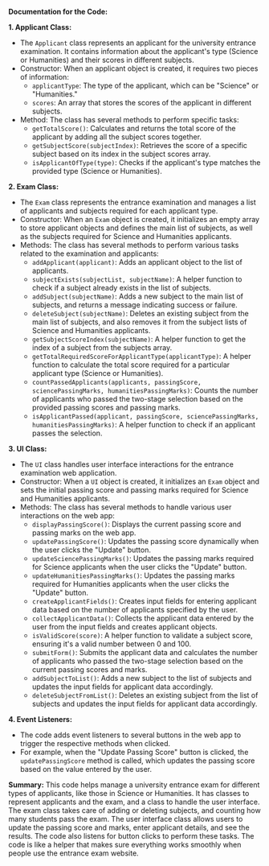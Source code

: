 **Documentation for the Code:**

**1. Applicant Class:**
- The `Applicant` class represents an applicant for the university entrance examination. It contains information about the applicant's type (Science or Humanities) and their scores in different subjects.
- Constructor: When an applicant object is created, it requires two pieces of information:
  - `applicantType`: The type of the applicant, which can be "Science" or "Humanities."
  - `scores`: An array that stores the scores of the applicant in different subjects.
- Method: The class has several methods to perform specific tasks:
  - `getTotalScore()`: Calculates and returns the total score of the applicant by adding all the subject scores together.
  - `getSubjectScore(subjectIndex)`: Retrieves the score of a specific subject based on its index in the subject scores array.
  - `isApplicantOfType(type)`: Checks if the applicant's type matches the provided type (Science or Humanities).

**2. Exam Class:**
- The `Exam` class represents the entrance examination and manages a list of applicants and subjects required for each applicant type.
- Constructor: When an `Exam` object is created, it initializes an empty array to store applicant objects and defines the main list of subjects, as well as the subjects required for Science and Humanities applicants.
- Methods: The class has several methods to perform various tasks related to the examination and applicants:
  - `addApplicant(applicant)`: Adds an applicant object to the list of applicants.
  - `subjectExists(subjectList, subjectName)`: A helper function to check if a subject already exists in the list of subjects.
  - `addSubject(subjectName)`: Adds a new subject to the main list of subjects, and returns a message indicating success or failure.
  - `deleteSubject(subjectName)`: Deletes an existing subject from the main list of subjects, and also removes it from the subject lists of Science and Humanities applicants.
  - `getSubjectScoreIndex(subjectName)`: A helper function to get the index of a subject from the subjects array.
  - `getTotalRequiredScoreForApplicantType(applicantType)`: A helper function to calculate the total score required for a particular applicant type (Science or Humanities).
  - `countPassedApplicants(applicants, passingScore, sciencePassingMarks, humanitiesPassingMarks)`: Counts the number of applicants who passed the two-stage selection based on the provided passing scores and passing marks.
  - `isApplicantPassed(applicant, passingScore, sciencePassingMarks, humanitiesPassingMarks)`: A helper function to check if an applicant passes the selection.

**3. UI Class:**
- The `UI` class handles user interface interactions for the entrance examination web application.
- Constructor: When a `UI` object is created, it initializes an `Exam` object and sets the initial passing score and passing marks required for Science and Humanities applicants.
- Methods: The class has several methods to handle various user interactions on the web app:
  - `displayPassingScore()`: Displays the current passing score and passing marks on the web app.
  - `updatePassingScore()`: Updates the passing score dynamically when the user clicks the "Update" button.
  - `updateSciencePassingMarks()`: Updates the passing marks required for Science applicants when the user clicks the "Update" button.
  - `updateHumanitiesPassingMarks()`: Updates the passing marks required for Humanities applicants when the user clicks the "Update" button.
  - `createApplicantFields()`: Creates input fields for entering applicant data based on the number of applicants specified by the user.
  - `collectApplicantData()`: Collects the applicant data entered by the user from the input fields and creates applicant objects.
  - `isValidScore(score)`: A helper function to validate a subject score, ensuring it's a valid number between 0 and 100.
  - `submitForm()`: Submits the applicant data and calculates the number of applicants who passed the two-stage selection based on the current passing scores and marks.
  - `addSubjectToList()`: Adds a new subject to the list of subjects and updates the input fields for applicant data accordingly.
  - `deleteSubjectFromList()`: Deletes an existing subject from the list of subjects and updates the input fields for applicant data accordingly.

**4. Event Listeners:**
- The code adds event listeners to several buttons in the web app to trigger the respective methods when clicked.
- For example, when the "Update Passing Score" button is clicked, the `updatePassingScore` method is called, which updates the passing score based on the value entered by the user.

**Summary:**
This code helps manage a university entrance exam for different types of applicants, like those in Science or Humanities. It has classes to represent applicants and the exam, and a class to handle the user interface. The exam class takes care of adding or deleting subjects, and counting how many students pass the exam. The user interface class allows users to update the passing score and marks, enter applicant details, and see the results. The code also listens for button clicks to perform these tasks. The code is like a helper that makes sure everything works smoothly when people use the entrance exam website.
